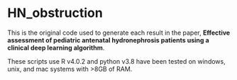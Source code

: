 # HN_obstruction



This is the original code used to generate each result in the paper, **Effective assessment of pediatric antenatal hydronephrosis patients using a clinical deep learning algorithm**. 

These scripts use R v4.0.2 and python v3.8 have been tested on windows, unix, and mac systems with >8GB of RAM. 

